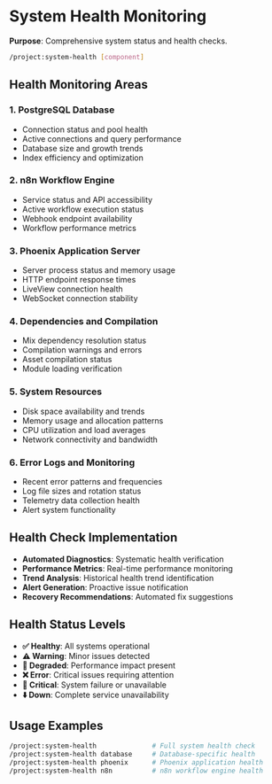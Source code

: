 # System Health Monitoring

**Purpose**: Comprehensive system status and health checks.

```bash
/project:system-health [component]
```

## Health Monitoring Areas

### 1. PostgreSQL Database
- Connection status and pool health
- Active connections and query performance
- Database size and growth trends
- Index efficiency and optimization

### 2. n8n Workflow Engine
- Service status and API accessibility
- Active workflow execution status
- Webhook endpoint availability
- Workflow performance metrics

### 3. Phoenix Application Server
- Server process status and memory usage
- HTTP endpoint response times
- LiveView connection health
- WebSocket connection stability

### 4. Dependencies and Compilation
- Mix dependency resolution status
- Compilation warnings and errors
- Asset compilation status
- Module loading verification

### 5. System Resources
- Disk space availability and trends
- Memory usage and allocation patterns
- CPU utilization and load averages
- Network connectivity and bandwidth

### 6. Error Logs and Monitoring
- Recent error patterns and frequencies
- Log file sizes and rotation status
- Telemetry data collection health
- Alert system functionality

## Health Check Implementation
- **Automated Diagnostics**: Systematic health verification
- **Performance Metrics**: Real-time performance monitoring
- **Trend Analysis**: Historical health trend identification
- **Alert Generation**: Proactive issue notification
- **Recovery Recommendations**: Automated fix suggestions

## Health Status Levels
- **✅ Healthy**: All systems operational
- **⚠️ Warning**: Minor issues detected
- **🔶 Degraded**: Performance impact present
- **❌ Error**: Critical issues requiring attention
- **🚨 Critical**: System failure or unavailable
- **⬇️ Down**: Complete service unavailability

## Usage Examples
```bash
/project:system-health              # Full system health check
/project:system-health database     # Database-specific health
/project:system-health phoenix      # Phoenix application health
/project:system-health n8n          # n8n workflow engine health
```